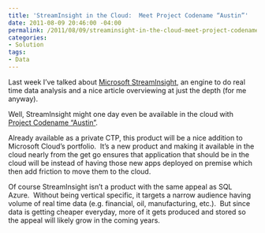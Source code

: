 ```yaml
---
title: 'StreamInsight in the Cloud:  Meet Project Codename “Austin”'
date: 2011-08-09 20:46:00 -04:00
permalink: /2011/08/09/streaminsight-in-the-cloud-meet-project-codename-austin/
categories:
- Solution
tags:
- Data
---
```

<p>Last week I’ve talked about <a href="http://vincentlauzon.wordpress.com/2011/07/30/microsoft-streaminsight-intro/" target="_blank">Microsoft StreamInsight</a>, an engine to do real time data analysis and a nice article overviewing at just the depth (for me anyway).</p>  <p>Well, StreamInsight might one day even be available in the cloud with <a href="http://blogs.msdn.com/b/streaminsight/archive/2011/05/24/streaminsight-project-codename-austin.aspx" target="_blank">Project Codename “Austin”</a>.</p>  <p>Already available as a private CTP, this product will be a nice addition to Microsoft Cloud’s portfolio.&#160; It’s a new product and making it available in the cloud nearly from the get go ensures that application that should be in the cloud will be instead of having those new apps deployed on premise which then add friction to move them to the cloud.</p>  <p>Of course StreamInsight isn’t a product with the same appeal as SQL Azure.&#160; Without being vertical specific, it targets a narrow audience having volume of real time data (e.g. financial, oil, manufacturing, etc.).&#160; But since data is getting cheaper everyday, more of it gets produced and stored so the appeal will likely grow in the coming years.</p>